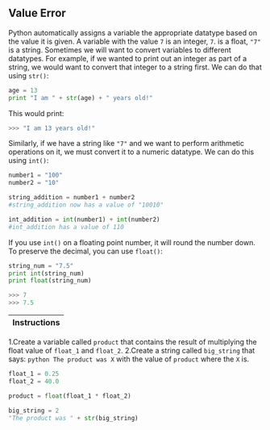 ## Value Error

Python automatically assigns a variable the appropriate datatype based on the value it is given. A variable with the value `7` is an integer, `7`. is a float, `"7"` is a string. Sometimes we will want to convert variables to different datatypes. For example, if we wanted to print out an integer as part of a string, we would want to convert that integer to a string first. We can do that using `str()`:

```python
age = 13
print "I am " + str(age) + " years old!"
````

This would print:

```python
>>> "I am 13 years old!"
````

Similarly, if we have a string like `"7"` and we want to perform arithmetic operations on it, we must convert it to a numeric datatype. 
We can do this using `int()`:

```python
number1 = "100"
number2 = "10"

string_addition = number1 + number2 
#string_addition now has a value of "10010"

int_addition = int(number1) + int(number2)
#int_addition has a value of 110
````

If you use `int()` on a floating point number, it will round the number down. To preserve the decimal, you can use `float()`:
```python
string_num = "7.5"
print int(string_num)
print float(string_num)
````

```python
>>> 7
>>> 7.5
```

Instructions  | 
------------  |
1.Create a variable called `product` that contains the result of multiplying the float value of `float_1` and `float_2`.
2.Create a string called `big_string` that says: ``` python The product was X ``` with the value of `product` where the `X` is.

```python
float_1 = 0.25
float_2 = 40.0

product = float(float_1 * float_2)

big_string = 2
"The product was " + str(big_string)
```
